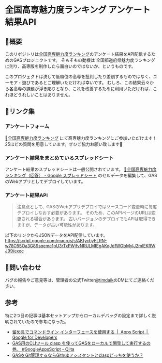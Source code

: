 # 全国高専魅力度ランキング アンケート結果API
## 📝概要
このリポジトリは[全国高専魅力度ランキング]()のアンケート結果をAPI配信するためのGASプロジェクトです。
そもそもの動機は 全国都道府県魅力度ランキング に則り、高専版を制作したら面白いのではないか、というものです。

このプロジェクトは決して低順位の高専を批判したり差別するものではなく、ユーモア・遊びであるとご理解いただければ幸いです。
むしろ、この結果云々から各高専の課題が浮き彫りとなり、これを改善するために利用いただければ、これほどうれしいことはありません。

## 🔗リンク集
### アンケートフォーム
[🗾全国高専魅力度ランキング](https://forms.gle/QksDmh9dNnAsPtBC6) にて高専魅力度ランキングにご参加いただけます！
25ほどの質問を用意しています。ぜひご協力お願い致します🙇

### アンケート結果をまとめているスプレッドシート
アンケート結果のスプレッドシートは一般公開されています。
[🗾全国高専魅力度ランキング（回答） \- Google スプレッドシート](https://docs.google.com/spreadsheets/d/14_rlX2PBpnpK4e7Bfv_ewsVepha7uQBxJ0pCmB3Umck/edit?usp=sharing) のセルデータを編集して、GASのWebアプリとしてデプロイしています。

### アンケート結果API
> 注意点として、GASのWebアプリデプロイではソースコード変更時に毎度デプロイしなおす必要があります。
> そのため、このAPIページのURLは変更される場合があります。
> 古いバージョンのデプロイでもAPIは取得できますが、データが古い可能性があります。

以下のリンクからJSONデータをAPI配信しています。
https://script.google.com/macros/s/AKfycbyFLRN-w78O55Oa3G89sqemc1pU3rTxPWjfvNRULMIEgAKqJdfWObMyIJ2mlEKRWJ99/exec



## 📧問い合わせ
バグの報告やご意見等は、管理者の公式Twitter[@timdaik](https://x.com/timdaik)のDMにてご連絡ください。

## 参考
特に2つ目の記事は基本セットアップからローカルデバッグの設定まで詳しく説明されていたので参考になった。
- [留め具でコマンドライン インターフェースを使用する  |  Apps Script  |  Google for Developers](https://developers.google.com/apps-script/guides/clasp?hl=ja)
- [GAS用のCLIツール clasp を使ってGASをローカルで開発して実行するの巻。 #GoogleAppsScript - Qiita](https://qiita.com/jiroshin/items/dcc398285c652554e66a#%E3%83%91%E3%82%BF%E3%83%BC%E3%83%B3-%E5%85%AC%E9%96%8B%E5%8F%AF%E8%83%BDapi%E3%81%AE%E3%83%90%E3%83%BC%E3%82%B8%E3%83%A7%E3%83%B3%E3%81%8C%E6%9C%80%E6%96%B0%E3%81%A7%E3%81%AF%E3%81%AA%E3%81%84)
- [GASをGit管理するならGithubアシスタントとclaspどっちを使うか？](https://zenn.dev/rescuenow/articles/936a1f4fb4d889)
